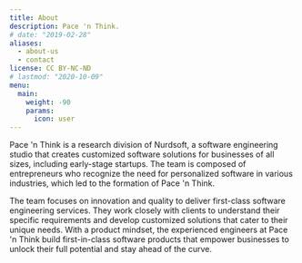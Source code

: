 ```yaml
---
title: About
description: Pace 'n Think.
# date: "2019-02-28"
aliases:
  - about-us
  - contact
license: CC BY-NC-ND
# lastmod: "2020-10-09"
menu:
  main:
    weight: -90
    params:
      icon: user
---
```


Pace 'n Think is a research division of Nurdsoft, a software engineering studio that creates customized software solutions for businesses of all sizes, including early-stage startups. The team is composed of entrepreneurs who recognize the need for personalized software in various industries, which led to the formation of Pace 'n Think.

The team focuses on innovation and quality to deliver first-class software engineering services. They work closely with clients to understand their specific requirements and develop customized solutions that cater to their unique needs. With a product mindset, the experienced engineers at Pace 'n Think build first-in-class software products that empower businesses to unlock their full potential and stay ahead of the curve.
